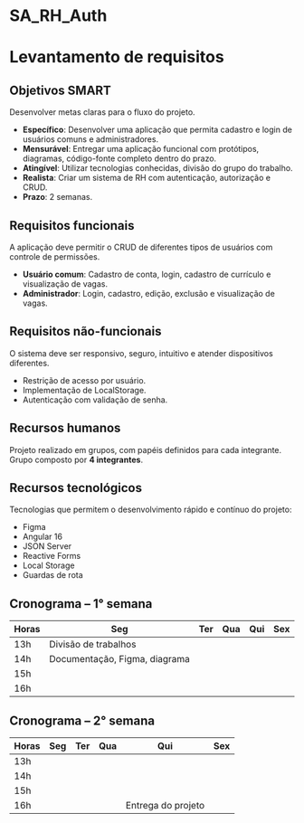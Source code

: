 # SA_RH_Auth

# Levantamento de requisitos

## Objetivos SMART
Desenvolver metas claras para o fluxo do projeto.

- **Específico**: Desenvolver uma aplicação que permita cadastro e login de usuários comuns e administradores.  
- **Mensurável**: Entregar uma aplicação funcional com protótipos, diagramas, código-fonte completo dentro do prazo.  
- **Atingível**: Utilizar tecnologias conhecidas, divisão do grupo do trabalho.  
- **Realista**: Criar um sistema de RH com autenticação, autorização e CRUD.  
- **Prazo**: 2 semanas.  

## Requisitos funcionais
A aplicação deve permitir o CRUD de diferentes tipos de usuários com controle de permissões.

- **Usuário comum**: Cadastro de conta, login, cadastro de currículo e visualização de vagas.  
- **Administrador**: Login, cadastro, edição, exclusão e visualização de vagas.  

## Requisitos não-funcionais
O sistema deve ser responsivo, seguro, intuitivo e atender dispositivos diferentes.

- Restrição de acesso por usuário.  
- Implementação de LocalStorage.  
- Autenticação com validação de senha.  

## Recursos humanos
Projeto realizado em grupos, com papéis definidos para cada integrante.  
Grupo composto por **4 integrantes**.  

## Recursos tecnológicos
Tecnologias que permitem o desenvolvimento rápido e contínuo do projeto:

- Figma  
- Angular 16  
- JSON Server  
- Reactive Forms  
- Local Storage  
- Guardas de rota  

## Cronograma – 1° semana

| Horas | Seg | Ter | Qua | Qui | Sex |
|-------|-----|-----|-----|-----|-----|
| 13h   | Divisão de trabalhos |     |     |     |     |
| 14h   | Documentação, Figma, diagrama |     |     |     |     |
| 15h   |     |     |     |     |     |
| 16h   |     |     |     |     |     |

## Cronograma – 2° semana

| Horas | Seg | Ter | Qua | Qui | Sex |
|-------|-----|-----|-----|-----|-----|
| 13h   |     |     |     |     |     |
| 14h   |     |     |     |     |     |
| 15h   |     |     |     |     |     |
| 16h   |     |     |     | Entrega do projeto |     |
